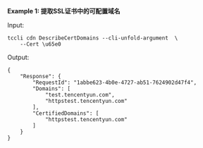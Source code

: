 **Example 1: 提取SSL证书中的可配置域名**



Input: 

```
tccli cdn DescribeCertDomains --cli-unfold-argument  \
    --Cert \u65e0
```

Output: 
```
{
    "Response": {
        "RequestId": "1abbe623-4b0e-4727-ab51-7624902d47f4",
        "Domains": [
            "test.tencentyun.com",
            "httpstest.tencentyun.com"
        ],
        "CertifiedDomains": [
            "httpstest.tencentyun.com"
        ]
    }
}
```

